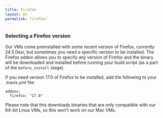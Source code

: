 ```yaml
---
title: Firefox
layout: en
permalink: firefox/
---
```


### Selecting a Firefox version

Our VMs come preinstalled with some recent version of Firefox, currently 24.5.0esr,
but sometimes you need a specific version to be installed. The Firefox addon
allows you to specify any version of Firefox and the binary will be downloaded
and installed before running your build script (as a part of the
`before_install` stage).

If you need version 17.0 of Firefox to be installed, add the following to your
.travis.yml file:

    addons:
      firefox: "17.0"

Please note that this downloads binaries that are only compatible with our
64-bit Linux VMs, so this won't work on our Mac VMs.
